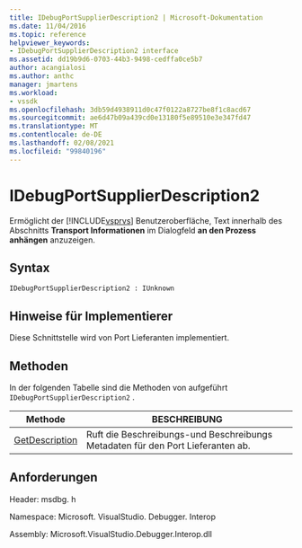 ```yaml
---
title: IDebugPortSupplierDescription2 | Microsoft-Dokumentation
ms.date: 11/04/2016
ms.topic: reference
helpviewer_keywords:
- IDebugPortSupplierDescription2 interface
ms.assetid: dd19b9d6-0703-44b3-9498-cedffa0ce5b7
author: acangialosi
ms.author: anthc
manager: jmartens
ms.workload:
- vssdk
ms.openlocfilehash: 3db59d4938911d0c47f0122a8727be8f1c8acd67
ms.sourcegitcommit: ae6d47b09a439cd0e13180f5e89510e3e347fd47
ms.translationtype: MT
ms.contentlocale: de-DE
ms.lasthandoff: 02/08/2021
ms.locfileid: "99840196"
---
```

# <a name="idebugportsupplierdescription2"></a>IDebugPortSupplierDescription2
Ermöglicht der [!INCLUDE[vsprvs](../../../code-quality/includes/vsprvs_md.md)] Benutzeroberfläche, Text innerhalb des Abschnitts **Transport Informationen** im Dialogfeld **an den Prozess anhängen** anzuzeigen.

## <a name="syntax"></a>Syntax

```
IDebugPortSupplierDescription2 : IUnknown
```

## <a name="notes-for-implementers"></a>Hinweise für Implementierer
 Diese Schnittstelle wird von Port Lieferanten implementiert.

## <a name="methods"></a>Methoden
 In der folgenden Tabelle sind die Methoden von aufgeführt `IDebugPortSupplierDescription2` .

|Methode|BESCHREIBUNG|
|------------|-----------------|
|[GetDescription](../../../extensibility/debugger/reference/idebugportsupplierdescription2-getdescription.md)|Ruft die Beschreibungs-und Beschreibungs Metadaten für den Port Lieferanten ab.|

## <a name="requirements"></a>Anforderungen
 Header: msdbg. h

 Namespace: Microsoft. VisualStudio. Debugger. Interop

 Assembly: Microsoft.VisualStudio.Debugger.Interop.dll
